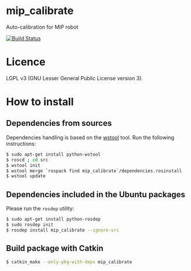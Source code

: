# mip_calibrate
Auto-calibration for MIP robot

[![Build Status](https://travis-ci.org/arnaud-ramey/camera.svg)](https://travis-ci.org/arnaud-ramey/camera)


Licence
=======

LGPL v3 (GNU Lesser General Public License version 3).

How to install
==============

Dependencies from sources
-------------------------

Dependencies handling is based on the [wstool](http://wiki.ros.org/wstool) tool.
Run the following instructions:

```bash
$ sudo apt-get install python-wstool
$ roscd ; cd src
$ wstool init
$ wstool merge `rospack find mip_calibrate`/dependencies.rosinstall
$ wstool update
```

Dependencies included in the Ubuntu packages
--------------------------------------------

Please run the ```rosdep``` utility:

```bash
$ sudo apt-get install python-rosdep
$ sudo rosdep init
$ rosdep install mip_calibrate --ignore-src
```

Build package with Catkin
-------------------------

```bash
$ catkin_make --only-pkg-with-deps mip_calibrate
```
